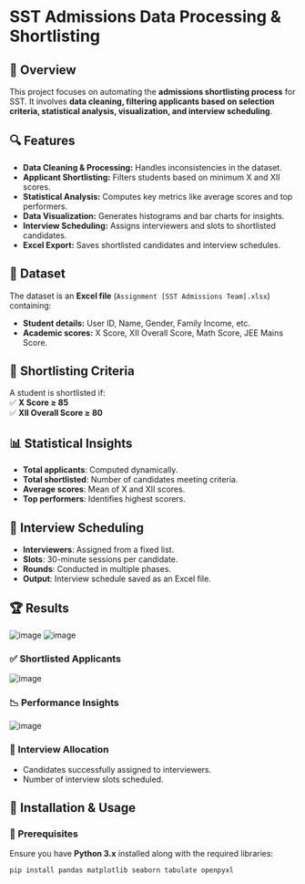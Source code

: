 # SST Admissions Data Processing & Shortlisting  

## 📌 Overview  
This project focuses on automating the **admissions shortlisting process** for SST. It involves **data cleaning, filtering applicants based on selection criteria, statistical analysis, visualization, and interview scheduling**.  

## 🔍 Features  
- **Data Cleaning & Processing:** Handles inconsistencies in the dataset.  
- **Applicant Shortlisting:** Filters students based on minimum X and XII scores.  
- **Statistical Analysis:** Computes key metrics like average scores and top performers.  
- **Data Visualization:** Generates histograms and bar charts for insights.  
- **Interview Scheduling:** Assigns interviewers and slots to shortlisted candidates.  
- **Excel Export:** Saves shortlisted candidates and interview schedules.  

## 📂 Dataset  
The dataset is an **Excel file** (`Assignment [SST Admissions Team].xlsx`) containing:  
- **Student details:** User ID, Name, Gender, Family Income, etc.  
- **Academic scores:** X Score, XII Overall Score, Math Score, JEE Mains Score.  

## 🎯 Shortlisting Criteria  
A student is shortlisted if:  
✅ **X Score ≥ 85**  
✅ **XII Overall Score ≥ 80**  

## 📊 Statistical Insights  
- **Total applicants**: Computed dynamically.  
- **Total shortlisted**: Number of candidates meeting criteria.  
- **Average scores**: Mean of X and XII scores.  
- **Top performers**: Identifies highest scorers.  

## 📅 Interview Scheduling  
- **Interviewers**: Assigned from a fixed list.  
- **Slots**: 30-minute sessions per candidate.  
- **Rounds**: Conducted in multiple phases.  
- **Output**: Interview schedule saved as an Excel file.

## 🏆 Results  

![image](https://github.com/user-attachments/assets/f30e96a7-6301-4ff6-8964-7b74936bff6c)
![image](https://github.com/user-attachments/assets/c334dfbf-6975-4615-ae83-69927bb1332f)

### ✅ Shortlisted Applicants  

![image](https://github.com/user-attachments/assets/066d31a8-5613-429d-904d-9cd59d2c1572) 

### 📉 Performance Insights  

![image](https://github.com/user-attachments/assets/13de5c9d-c915-4be8-a34e-4002dc758070)


### 📅 Interview Allocation  
- Candidates successfully assigned to interviewers.  
- Number of interview slots scheduled.  


## 📌 Installation & Usage  
### 🔧 Prerequisites  
Ensure you have **Python 3.x** installed along with the required libraries:  

```bash
pip install pandas matplotlib seaborn tabulate openpyxl
